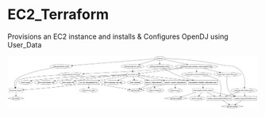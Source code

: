 # EC2_Terraform
Provisions an EC2 instance and installs &amp; Configures OpenDJ using User_Data

![alt text](https://github.com/AnilReddy231/EC2_Terraform/blob/master/graph.png)
